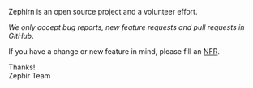 Zephirn is an open source project and a volunteer effort.

*We only accept bug reports, new feature requests and pull requests in GitHub*.

If you have a change or new feature in mind, please fill an [NFR](https://github.com/phalcon/zephir/wiki/NFR).

Thanks! <br />
Zephir Team
